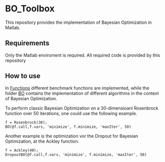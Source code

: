 # BO_Toolbox

This repository provides the implementation of Bayesian Optimization in Matlab.

## Requirements
Only the Matlab enviroment is required. All required code is provided by this repository

## How to use
In [Functions](https://github.com/NRottmann/BO_Toolbox/tree/master/Functions) different benchmark functions are implemented, while the folder [BO](https://github.com/NRottmann/BO_Toolbox/tree/master/BO) contains the implementation of different algorithms in the context of Bayesian Optimization.

To perform classic Bayesian Optimization on a 30-dimensioanl Rosenbrock function over 50 iterations, one could use the following example.

```
f = Rosenbrock(30);
BO(@f.call,f.vars, 'minimize', f.minimize, 'maxIter', 50)
```

Another example is the optimization vor the Dropout for Bayesian Optimization, at the Ackley function.
```
f = Ackley(40);
DropoutBO(@f.call,f.vars, 'minimize', f.minimize, 'maxIter', 50)
```
